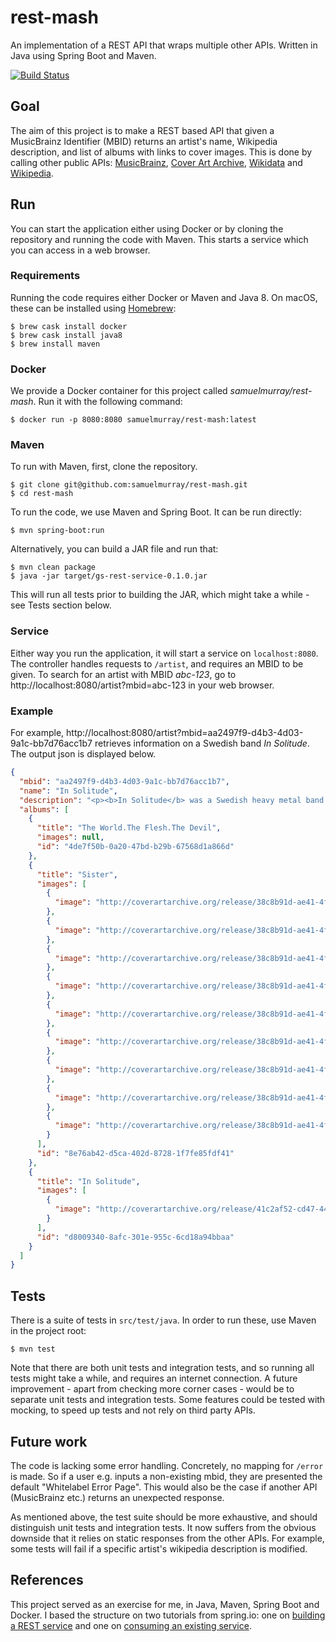 # rest-mash

An implementation of a REST API that wraps multiple other APIs.
Written in Java using Spring Boot and Maven.

[![Build Status](https://travis-ci.com/samuelmurray/rest-mash.svg?token=metTeQBqcky3teaepvwx&branch=master)](https://travis-ci.com/samuelmurray/rest-mash)


## Goal

The aim of this project is to make a REST based API that given a MusicBrainz Identifier (MBID) returns an artist's name, Wikipedia description, and list of albums with links to cover images.
This is done by calling other public APIs:
[MusicBrainz](http://musicbrainz.org/ws/2), [Cover Art Archive](http://coverartarchive.org/), [Wikidata](https://www.wikidata.org/w/api.php) and [Wikipedia](https://en.wikipedia.org/w/api.php).


## Run

You can start the application either using Docker or by cloning the repository and running the code with Maven.
This starts a service which you can access in a web browser.


### Requirements

Running the code requires either Docker or Maven and Java 8.
On macOS, these can be installed using [Homebrew](https://brew.sh/):

```
$ brew cask install docker
$ brew cask install java8
$ brew install maven
```


### Docker

We provide a Docker container for this project called _samuelmurray/rest-mash_.
Run it with the following command:

```
$ docker run -p 8080:8080 samuelmurray/rest-mash:latest
```


### Maven

To run with Maven, first, clone the repository.

```
$ git clone git@github.com:samuelmurray/rest-mash.git
$ cd rest-mash
```

To run the code, we use Maven and Spring Boot.
It can be run directly:

```
$ mvn spring-boot:run
```

Alternatively, you can build a JAR file and run that:

```
$ mvn clean package
$ java -jar target/gs-rest-service-0.1.0.jar
```

This will run all tests prior to building the JAR, which might take a while - see Tests section below.


### Service

Either way you run the application, it will start a service on `localhost:8080`.
The controller handles requests to `/artist`, and requires an MBID to be given.
To search for an artist with MBID _abc-123_, go to http://localhost:8080/artist?mbid=abc-123 in your web browser.


### Example

For example, http://localhost:8080/artist?mbid=aa2497f9-d4b3-4d03-9a1c-bb7d76acc1b7 retrieves information on a Swedish band _In Solitude_.
The output json is displayed below.

```json
{
  "mbid": "aa2497f9-d4b3-4d03-9a1c-bb7d76acc1b7",
  "name": "In Solitude",
  "description": "<p><b>In Solitude</b> was a Swedish heavy metal band from Uppsala, Sweden. </p>",
  "albums": [
    {
      "title": "The World.The Flesh.The Devil",
      "images": null,
      "id": "4de7f50b-0a20-47bd-b29b-67568d1a866d"
    },
    {
      "title": "Sister",
      "images": [
        {
          "image": "http://coverartarchive.org/release/38c8b91d-ae41-4f4b-ba45-8d0259f97759/13296169384.jpg"
        },
        {
          "image": "http://coverartarchive.org/release/38c8b91d-ae41-4f4b-ba45-8d0259f97759/13296172295.jpg"
        },
        {
          "image": "http://coverartarchive.org/release/38c8b91d-ae41-4f4b-ba45-8d0259f97759/13296174919.jpg"
        },
        {
          "image": "http://coverartarchive.org/release/38c8b91d-ae41-4f4b-ba45-8d0259f97759/13296176554.jpg"
        },
        {
          "image": "http://coverartarchive.org/release/38c8b91d-ae41-4f4b-ba45-8d0259f97759/13296180315.jpg"
        },
        {
          "image": "http://coverartarchive.org/release/38c8b91d-ae41-4f4b-ba45-8d0259f97759/13296181666.jpg"
        },
        {
          "image": "http://coverartarchive.org/release/38c8b91d-ae41-4f4b-ba45-8d0259f97759/13296184332.jpg"
        },
        {
          "image": "http://coverartarchive.org/release/38c8b91d-ae41-4f4b-ba45-8d0259f97759/13296187337.jpg"
        },
        {
          "image": "http://coverartarchive.org/release/38c8b91d-ae41-4f4b-ba45-8d0259f97759/13296189168.jpg"
        }
      ],
      "id": "8e76ab42-d5ca-402d-8728-1f7fe85fdf41"
    },
    {
      "title": "In Solitude",
      "images": [
        {
          "image": "http://coverartarchive.org/release/41c2af52-cd47-44c9-a081-ef0840887995/6856826890.jpg"
        }
      ],
      "id": "d8009340-8afc-301e-955c-6cd18a94bbaa"
    }
  ]
}
```


## Tests

There is a suite of tests in `src/test/java`.
In order to run these, use Maven in the project root:

```
$ mvn test
```

Note that there are both unit tests and integration tests, and so running all tests might take a while, and requires an internet connection.
A future improvement - apart from checking more corner cases - would be to separate unit tests and integration tests.
Some features could be tested with mocking, to speed up tests and not rely on third party APIs.


## Future work

The code is lacking some error handling.
Concretely, no mapping for `/error` is made.
So if a user e.g. inputs a non-existing mbid, they are presented the default "Whitelabel Error Page".
This would also be the case if another API (MusicBrainz etc.) returns an unexpected response.

As mentioned above, the test suite should be more exhaustive, and should distinguish unit tests and integration tests.
It now suffers from the obvious downside that it relies on static responses from the other APIs.
For example, some tests will fail if a specific artist's wikipedia description is modified.


## References

This project served as an exercise for me, in Java, Maven, Spring Boot and Docker.
I based the structure on two tutorials from spring.io:
one on [building a REST service](https://spring.io/guides/gs/rest-service/) and one on [consuming an existing service](https://spring.io/guides/gs/consuming-rest/).
